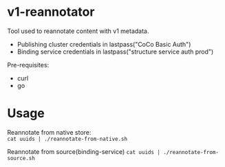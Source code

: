 # v1-reannotator

Tool used to reannotate content with v1 metadata.
* Publishing cluster credentials in lastpass("CoCo Basic Auth")
* Binding service credentials in lastpass("structure service auth prod")

Pre-requisites:
* curl
* go

# Usage
Reannotate from native store:    
`cat uuids | ./reannotate-from-native.sh`

Reannotate from source(binding-service)
`cat uuids | ./reannotate-from-source.sh`

